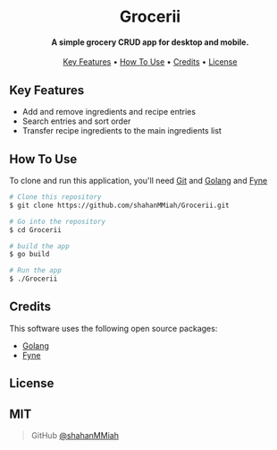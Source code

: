 
<h1 align="center">
  <br>
  Grocerii
  <br>
</h1>

<h4 align="center">A simple grocery CRUD app for desktop and  mobile</a>.</h4>

<p align="center">

<p align="center">
  <a href="#key-features">Key Features</a> •
  <a href="#how-to-use">How To Use</a> •
  <a href="#credits">Credits</a> •
  <a href="#license">License</a>
</p>

## Key Features

* Add and remove ingredients and recipe entries
* Search entries and sort order
* Transfer recipe ingredients to the main ingredients list


## How To Use

To clone and run this application, you'll need [Git](https://git-scm.com) and [Golang](https://go.dev/doc/install) and [Fyne](https://docs.fyne.io/)

```bash
# Clone this repository
$ git clone https://github.com/shahanMMiah/Grocerii.git

# Go into the repository
$ cd Grocerii

# build the app
$ go build

# Run the app
$ ./Grocerii
```
## Credits

This software uses the following open source packages:

- [Golang](https://go.dev)
- [Fyne](https://fyne.io/)

## License

MIT
---

> GitHub [@shahanMMiah](https://github.com/shahanMMiah)

